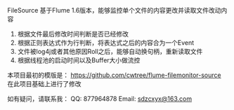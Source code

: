 FileSource 基于Flume 1.6版本，能够监控单个文件的内容更改并读取文件改动内容
1. 根据文件最后修改时间判断是否已经修改
2. 根据正则表达式作为行判断，将表达式之后的内容合为一个Event
3. 文件被log4j或者其他原因Roll之后，能够自动换句柄，重新读取文件
4. 根据线程池的启动时间以及Buffer大小做流控


本项目最初的模版是：
https://github.com/cwtree/flume-filemonitor-source
在此项目基础上进行了修改

如有疑问，请联系我：
QQ: 877964878
Email: sdzcxyx@163.com